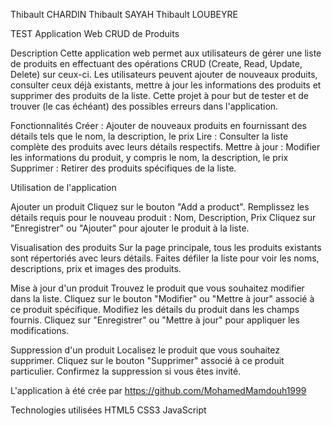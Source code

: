 Thibault CHARDIN
Thibault SAYAH
Thibault LOUBEYRE

TEST Application Web CRUD de Produits

Description
Cette application web permet aux utilisateurs de gérer une liste de produits en effectuant des opérations CRUD (Create, Read, Update, Delete) sur ceux-ci. Les utilisateurs peuvent ajouter de nouveaux produits, consulter ceux déjà existants, mettre à jour les informations des produits et supprimer des produits de la liste. Cette projet à pour but de tester et de trouver (le cas échéant) des possibles erreurs dans l'application.

Fonctionnalités
Créer : Ajouter de nouveaux produits en fournissant des détails tels que le nom, la description, le prix
Lire : Consulter la liste complète des produits avec leurs détails respectifs.
Mettre à jour : Modifier les informations du produit, y compris le nom, la description, le prix
Supprimer : Retirer des produits spécifiques de la liste.

Utilisation de l'application

Ajouter un produit
Cliquez sur le bouton "Add a product".
Remplissez les détails requis pour le nouveau produit : Nom, Description, Prix
Cliquez sur "Enregistrer" ou "Ajouter" pour ajouter le produit à la liste.

Visualisation des produits
Sur la page principale, tous les produits existants sont répertoriés avec leurs détails.
Faites défiler la liste pour voir les noms, descriptions, prix et images des produits.

Mise à jour d'un produit
Trouvez le produit que vous souhaitez modifier dans la liste.
Cliquez sur le bouton "Modifier" ou "Mettre à jour" associé à ce produit spécifique.
Modifiez les détails du produit dans les champs fournis.
Cliquez sur "Enregistrer" ou "Mettre à jour" pour appliquer les modifications.

Suppression d'un produit
Localisez le produit que vous souhaitez supprimer.
Cliquez sur le bouton "Supprimer" associé à ce produit particulier.
Confirmez la suppression si vous êtes invité.

L'application à été crée par https://github.com/MohamedMamdouh1999

Technologies utilisées
HTML5
CSS3
JavaScript
